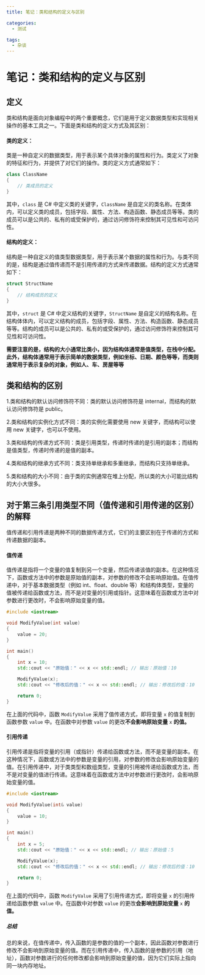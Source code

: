 ```yaml
---
title: 笔记：类和结构的定义与区别

categories:
  - 测试

tags:
  - 杂谈
---
```


# 笔记：类和结构的定义与区别

## 定义

类和结构是面向对象编程中的两个重要概念，它们是用于定义数据类型和实现相关操作的基本工具之一。下面是类和结构的定义方式及其区别：

#### 类的定义：

类是一种自定义的数据类型，用于表示某个具体对象的属性和行为。类定义了对象的特征和行为，并提供了对它们的操作。类的定义方式通常如下：

```c#
class ClassName
{
    // 类成员的定义
}

```

其中，`class` 是 C# 中定义类的关键字，`ClassName` 是自定义的类名称。在类体内，可以定义类的成员，包括字段、属性、方法、构造函数、静态成员等等。类的成员可以是公共的、私有的或受保护的，通过访问修饰符来控制其可见性和可访问性。

#### 结构的定义：

结构是一种自定义的值类型数据类型，用于表示某个数据的属性和行为。与类不同的是，结构是通过值传递而不是引用传递的方式来传递数据。结构的定义方式通常如下：

```c#
struct StructName
{
    // 结构成员的定义
}

```

其中，`struct` 是 C# 中定义结构的关键字，`StructName` 是自定义的结构名称。在结构体体内，可以定义结构的成员，包括字段、属性、方法、构造函数、静态成员等等。结构的成员可以是公共的、私有的或受保护的，通过访问修饰符来控制其可见性和可访问性。

**需要注意的是，结构的大小通常比类小，因为结构体通常是值类型，在栈中分配。此外，结构体通常用于表示简单的数据类型，例如坐标、日期、颜色等等，而类则通常用于表示复杂的对象，例如人、车、房屋等等**



## 类和结构的区别

1.类和结构的默认访问修饰符不同：类的默认访问修饰符是 internal，而结构的默认访问修饰符是 public。

2.类和结构的实例化方式不同：类的实例化需要使用 new 关键字，而结构可以使用 new 关键字，也可以不使用。

3.类和结构的传递方式不同：类是引用类型，传递时传递的是引用的副本；而结构是值类型，传递时传递的是值的副本。

4.类和结构的继承方式不同：类支持单继承和多重继承，而结构只支持单继承。

<!--关于单双继承的定义以及区见“笔记：继承以及单双继承的含义以及区别”-->

5.类和结构的大小不同：由于类的实例通常在堆上分配，所以类的大小可能比结构的大小大很多。



## 对于第三条引用类型不同（值传递和引用传递的区别）的解释

值传递和引用传递是两种不同的数据传递方式，它们的主要区别在于传递的方式和传递数据的副本。

#### 值传递

值传递是指将一个变量的值复制到另一个变量，然后传递该值的副本。在这种情况下，函数或方法中的参数是原始值的副本，对参数的修改不会影响原始值。在值传递中，对于基本数据类型（例如 int、float、double 等）和结构体类型，变量的值被传递给函数或方法，而不是对变量的引用或指针。这意味着在函数或方法中对参数进行更改时，不会影响原始变量的值。

```c++
#include <iostream>

void ModifyValue(int value)
{
    value = 20;
}

int main()
{
    int x = 10;
    std::cout << "原始值：" << x << std::endl; // 输出：原始值：10

    ModifyValue(x);
    std::cout << "修改后的值：" << x << std::endl; // 输出：修改后的值：10

    return 0;
}

```

在上面的代码中，函数 `ModifyValue` 采用了值传递方式，即将变量 `x` 的值复制到函数参数 `value` 中。在函数中对参数 `value` 的更改**不会影响原始变量** `x` **的值。**

#### 引用传递

引用传递是指将变量的引用（或指针）传递给函数或方法，而不是变量的副本。在这种情况下，函数或方法中的参数是变量的引用，对参数的修改会影响原始变量的值。在引用传递中，对于类类型和数组类型，变量的引用被传递给函数或方法，而不是对变量的值进行传递。这意味着在函数或方法中对参数进行更改时，会影响原始变量的值。

```c++
#include <iostream>

void ModifyValue(int& value)
{
    value = 10;
}

int main()
{
    int x = 5;
    std::cout << "原始值：" << x << std::endl; // 输出：原始值：5

    ModifyValue(x);
    std::cout << "修改后的值：" << x << std::endl; // 输出：修改后的值：10

    return 0;
}

```

在上面的代码中，函数 `ModifyValue` 采用了引用传递方式，即将变量 `x` 的引用传递给函数参数 `value` 中。在函数中对参数 `value` 的更改**会影响到原始变量** `x` **的值。**

##### 总结

总的来说，在值传递中，传入函数的是参数的值的一个副本，因此函数对参数进行修改不会影响到原始变量的值。而在引用传递中，传入函数的是参数的引用（地址），函数对参数进行的任何修改都会影响到原始变量的值，因为它们实际上指向同一块内存地址。



